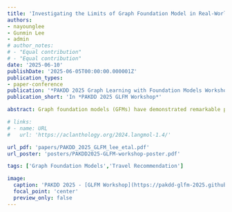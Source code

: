 ```yaml
---
title: 'Investigating the Limits of Graph Foundation Model in Real-World Travel Recommendation Systems'
authors:
- nayounglee
- Gunmin Lee
- admin
# author_notes:
# - "Equal contribution"
# - "Equal contribution"
date: '2025-06-10'
publishDate: '2025-06-05T00:00:00.000001Z'
publication_types:
- paper-conference
publication: '*PAKDD 2025 Graph Learning with Foundation Models Workshop*'
publication_short: 'In *PAKDD 2025 GLFM Workshop*'

abstract: Graph foundation models (GFMs) have demonstrated remarkable potential in capturing intricate relational patterns, achieving state-of-the-art results in numerous graph-centric tasks. However, their real-world applicability remains underexplored in highly domain-specific contexts, such as travel recommendation. In this paper, we present a comprehensive evaluation of GFMs for large-scale travel recommendation tasks using a bipartite user–destination dataset of 86,761 travelers within South Korea. We compare representative GFM against both conventional graph-based methods and vector-based methods. Contrary to the prevailing expectation that GFMs should outperform traditional architectures, our empirical findings reveal that domain-specific constraints can dilute the benefits of extensive multi-hop message passing, leading to suboptimal performance. Our work highlights a critical need to validate GFMs against domain-specific constraints, offering a roadmap for their future adaptation and optimization in real-world applications.

# links:
# - name: URL
#   url: 'https://aclanthology.org/2024.langmol-1.4/'

url_pdf: 'papers/PAKDD_2025_GLFM_lee_etal.pdf'
url_poster: 'posters/PAKDD2025-GLFM-workshop-poster.pdf'

tags: ['Graph Foundation Models','Travel Recommendation']

image:
  caption: 'PAKDD 2025 - [GLFM Workshop](https://pakdd-glfm-2025.github.io/)'
  focal_point: 'center'
  preview_only: false
---
```


